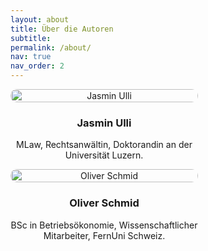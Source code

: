 ```yaml
---
layout: about
title: Über die Autoren
subtitle:  
permalink: /about/
nav: true
nav_order: 2
---
```


<div style="display: flex; flex-wrap: wrap; gap: 40px; align-items: flex-start;">

<!-- Person 1: Jasmin Ulli -->
<div style="text-align: center; max-width: 300px;">
  <img src="assets/img/Portraitbild_Ulli_Jasmin_2.png" alt="Jasmin Ulli" style="width: 100%; border-radius: 10px;">
  <h3>Jasmin Ulli</h3>
  <p>MLaw, Rechtsanwältin, Doktorandin an der Universität Luzern.</p>
 
<!-- Person 2: Oliver Schmid -->
<div style="text-align: center; max-width: 300px;">
  <img src="assets/img/Portrait_OSchmid.png" alt="Oliver Schmid" style="width: 100%; border-radius: 10px;">
  <h3>Oliver Schmid</h3>
  <p>BSc in Betriebsökonomie, Wissenschaftlicher Mitarbeiter, FernUni Schweiz.</p>

</div>

</div>
